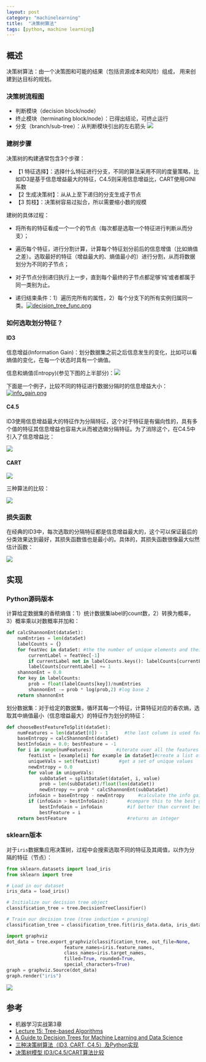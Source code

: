```yaml
---
layout: post
category: "machinelearning"
title:  "决策树算法"
tags: [python, machine learning]
---
```


<script type="text/javascript" async
  src="https://cdn.mathjax.org/mathjax/latest/MathJax.js?config=TeX-MML-AM_CHTML">
</script>

## 概述

决策树算法：由一个决策图和可能的结果（包括资源成本和风险）组成， 用来创建到达目标的规划。

### 决策树流程图

 - 判断模块（decision block/node）
 - 终止模块（terminating block/node）：已得出结论，可终止运行
 - 分支（branch/sub-tree）：从判断模块引出的左右箭头 ![](https://cdn-images-1.medium.com/max/1600/0*X-UrBzBeKMnoTY6H.png)

### 建树步骤

决策树的构建通常包含3个步骤：
 - 【1 特征选择】：选择什么特征进行分支，不同的算法采用不同的度量策略，比如ID3是基于信息增益最大的特征，C4.5则采用信息增益比，CART使用GINI系数
 - 【2 生成决策树】：从从上至下递归的分支生成子节点
 - 【3 剪枝】：决策树容易过拟合，所以需要缩小数的规模

建树的具体过程：
 - 将所有的特征看成一个一个的节点（每次都是选取一个特征进行判断从而分支）；
 - 遍历每个特征，进行分割计算，计算每个特征划分前后的信息增值（比如熵值之差）。选取最好的特征（增益最大的、熵值最小的）进行分割，从而将数据划分为不同的子节点；
 - 对子节点分别递归执行上一步，直到每个最终的子节点都足够’纯’或者都属于同一类别为止。

 - 递归结束条件：1）遍历完所有的属性，2）每个分支下的所有实例归属同一类。[![decision_tree_func.png](https://i.loli.net/2019/06/11/5cffb4a39142497590.png)](https://i.loli.net/2019/06/11/5cffb4a39142497590.png)

### 如何选取划分特征？

#### ID3

信息增益(Information Gain)：划分数据集之前之后信息发生的变化，比如可以看熵值的变化，在每一个状态时具有一个熵值。

信息和熵值(Entropy)(参见下图的上半部分)：![](https://i.loli.net/2019/05/16/5cdcd20b9068b64379.png)

下面是一个例子，比较不同的特征进行数据分隔时的信息增益大小：[![info_gain.png](https://i.loli.net/2019/06/11/5cff64e6dfe8514609.png)](https://i.loli.net/2019/06/11/5cff64e6dfe8514609.png)

#### C4.5

ID3使用信息增益最大的特征作为分隔特征，这个对于特征是有偏向性的，具有多个值的特征其信息增益也容易大从而被选做分隔特征。为了消除这个，在C4.5中引入了信息增益比：

![](https://images2015.cnblogs.com/blog/754644/201604/754644-20160411201329566-47624136.png)

#### CART

![](https://images2015.cnblogs.com/blog/754644/201604/754644-20160411201330863-2099447743.png)

三种算法的比较：

![](https://www.yingjoy.cn/wp-content/uploads/2018/03/3-1.png)

### 损失函数

在经典的ID3中，每次选取的分隔特征都是信息增益最大的，这个可以保证最后的分类效果达到最好，其损失函数值也是最小的。具体的，其损失函数很像最大似然估计函数：

![](https://scs.hosted.panopto.com/Panopto/Pages/Viewer/Thumb.aspx?eventTargetPID=58fdbb33-bd0f-4c51-b887-0109c299bb2b&sessionPID=07ad6a3f-7219-4e00-83ff-a8bd01397476&number=14&isPrimary=false&absoluteTime=13167774858.409775)

## 实现

### Python源码版本

计算给定数据集的香秾熵值：1）统计数据集label的count数，2）转换为概率，3）概率乘以对数概率并加和：

```python
def calcShannonEnt(dataSet):
    numEntries = len(dataSet)
    labelCounts = {}
    for featVec in dataSet: #the the number of unique elements and their occurance
        currentLabel = featVec[-1]
        if currentLabel not in labelCounts.keys(): labelCounts[currentLabel] = 0
        labelCounts[currentLabel] += 1
    shannonEnt = 0.0
    for key in labelCounts:
        prob = float(labelCounts[key])/numEntries
        shannonEnt -= prob * log(prob,2) #log base 2
    return shannonEnt
```

划分数据集：对于给定的数据集，循环其每一个特征，计算特征对应的香农熵，选取其中熵值最小（信息增益最大）的特征作为划分的特征：

```python
def chooseBestFeatureToSplit(dataSet):
    numFeatures = len(dataSet[0]) - 1      #the last column is used for the labels
    baseEntropy = calcShannonEnt(dataSet)
    bestInfoGain = 0.0; bestFeature = -1
    for i in range(numFeatures):        #iterate over all the features
        featList = [example[i] for example in dataSet]#create a list of all the examples of this feature
        uniqueVals = set(featList)       #get a set of unique values
        newEntropy = 0.0
        for value in uniqueVals:
            subDataSet = splitDataSet(dataSet, i, value)
            prob = len(subDataSet)/float(len(dataSet))
            newEntropy += prob * calcShannonEnt(subDataSet)     
        infoGain = baseEntropy - newEntropy     #calculate the info gain; ie reduction in entropy
        if (infoGain > bestInfoGain):       #compare this to the best gain so far
            bestInfoGain = infoGain         #if better than current best, set to best
            bestFeature = i
    return bestFeature                      #returns an integer
```

### sklearn版本

对于`iris`数据集应用决策树，过程中会搜索选取不同的特征及其阈值，以作为分隔的特征（节点）：

```python
from sklearn.datasets import load_iris
from sklearn import tree

# Load in our dataset
iris_data = load_iris()

# Initialize our decision tree object
classification_tree = tree.DecisionTreeClassifier()

# Train our decision tree (tree induction + pruning)
classification_tree = classification_tree.fit(iris_data.data, iris_data.target)

import graphviz 
dot_data = tree.export_graphviz(classification_tree, out_file=None, 
                     feature_names=iris.feature_names,  
                     class_names=iris.target_names,  
                     filled=True, rounded=True,  
                     special_characters=True)  
graph = graphviz.Source(dot_data)  
graph.render("iris") 
```

![](https://cdn-images-1.medium.com/max/1600/1*fYqvum2ZQQalD_t05_UBug.png)

## 参考

* 机器学习实战第3章
* [Lecture 15: Tree-based Algorithms](chrome-extension://oemmndcbldboiebfnladdacbdfmadadm/http://www.stat.ucdavis.edu/~chohsieh/teaching/ECS171_Winter2018/lecture15.pdf)
* [A Guide to Decision Trees for Machine Learning and Data Science](https://towardsdatascience.com/a-guide-to-decision-trees-for-machine-learning-and-data-science-fe2607241956)
* [三种决策树算法（ID3, CART, C4.5）及Python实现](https://www.yingjoy.cn/457.html)
* [决策树模型 ID3/C4.5/CART算法比较](https://www.cnblogs.com/wxquare/p/5379970.html)





